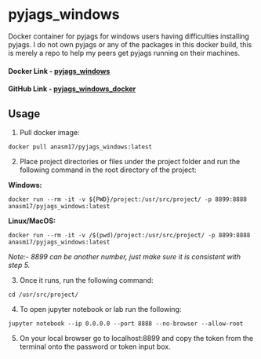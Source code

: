 # pyjags_windows
Docker container for pyjags for windows users having difficulties installing pyjags. I do not own pyjags or any of the packages in this docker build, this is merely a repo to help my peers get pyjags running on their machines.

#### Docker Link - [pyjags_windows](https://hub.docker.com/repository/docker/anasm17/pyjags_windows/general)
#### GitHub Link - [pyjags_windows_docker](https://github.com/anasm-17/pyjags_windows_docker)

## Usage
1. Pull docker image: 
```
docker pull anasm17/pyjags_windows:latest
```

2. Place project directories or files under the project folder and run the following command in the root directory of the project:

**Windows:**
```
docker run --rm -it -v ${PWD}/project:/usr/src/project/ -p 8899:8888 anasm17/pyjags_windows:latest
```
**Linux/MacOS:**
```
docker run --rm -it -v /$(pwd)/project:/usr/src/project/ -p 8899:8888 anasm17/pyjags_windows:latest
```
*Note:- 8899 can be another number, just make sure it is consistent with step 5.*

3. Once it runs, run the following command:

```
cd /usr/src/project/
```

4. To open jupyter notebook or lab run the following:

```
jupyter notebook --ip 0.0.0.0 --port 8888 --no-browser --allow-root
```

5. On your local browser go to localhost:8899 and copy the token from the terminal onto the password or token input box.
